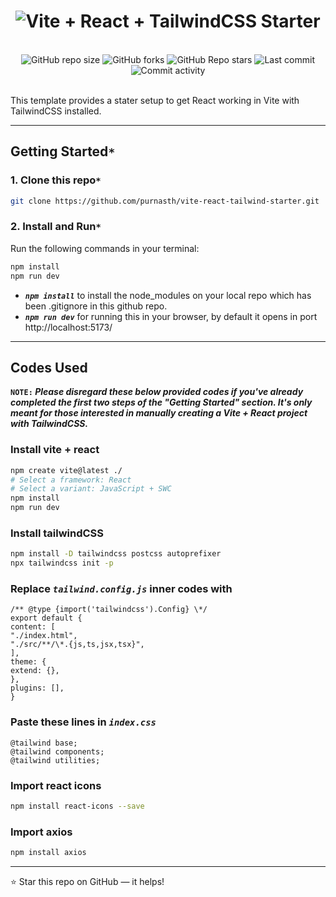 <h1 align="center">
  <img
      src="https://readme-typing-svg.demolab.com?font=Roboto+Slab&color=9f4bff&size=30&center=true&vCenter=true&width=450&lines=Vite++React++TailwindCSS+Starter;"
      alt="Vite + React + TailwindCSS Starter"
  />
</h1>
  <br/>

<div align="center">
  <img
    alt="GitHub repo size"
    src="https://img.shields.io/github/repo-size/purnasth/vite-react-tailwind-starter?color=9f4bff&logo=github&style=for-the-badge&logoColor=9f4bff"
  />
  <img
    alt="GitHub forks"
    src="https://img.shields.io/github/forks/purnasth/vite-react-tailwind-starter?color=9f4bff&logo=github&style=for-the-badge&logoColor=9f4bff"
  />
  <img
    alt="GitHub Repo stars"
    src="https://img.shields.io/github/stars/purnasth/vite-react-tailwind-starter?color=9f4bff&logo=github&style=for-the-badge&logoColor=9f4bff"
  />
  <img
    alt="Last commit"
    src="https://img.shields.io/github/last-commit/purnasth/vite-react-tailwind-starter?color=9f4bff&logo=git&logoColor&style=for-the-badge"
  />
  <img
    alt="Commit activity"
    src="https://img.shields.io/github/commit-activity/m/purnasth/vite-react-tailwind-starter?color=9f4bff&logo=git&logoColor&style=for-the-badge"
  />
</div>
<br />

This template provides a stater setup to get React working in Vite with TailwindCSS installed.


---
## Getting Started`*`

### 1. Clone this repo`*`

```sh
git clone https://github.com/purnasth/vite-react-tailwind-starter.git
```

### 2. Install and Run`*`

Run the following commands in your terminal:

```sh
npm install
npm run dev
```

- <b><em>`npm install`</em></b> to install the node_modules on your local repo which has been .gitignore in this github repo.
- <b><em>`npm run dev`</em></b> for running this in your browser, by default it opens in port http://localhost:5173/

------
## Codes Used

<b>`NOTE:`
<em>
Please disregard these below provided codes if you've already completed the first two steps of the "Getting Started" section. It's only meant for those interested in manually creating a Vite + React project with TailwindCSS.
</em>
</b>

### Install vite + react

```sh
npm create vite@latest ./
# Select a framework: React
# Select a variant: JavaScript + SWC
npm install
npm run dev
```

### Install tailwindCSS

```sh
npm install -D tailwindcss postcss autoprefixer
npx tailwindcss init -p
```

### Replace <em>`tailwind.config.js`</em> inner codes with

```
/** @type {import('tailwindcss').Config} \*/
export default {
content: [
"./index.html",
"./src/**/\*.{js,ts,jsx,tsx}",
],
theme: {
extend: {},
},
plugins: [],
}
```

### Paste these lines in <em>`index.css`</em>

```
@tailwind base;
@tailwind components;
@tailwind utilities;
```

### Import react icons

```sh
npm install react-icons --save
```

### Import axios

```sh
npm install axios
```
---
<!--

<details>
<summary><h4>Install vite + react</h4></summary>
<br/>
<p>
npm create vite@latest ./
<br/>
Select a framework: React
<br/>
Select a variant: JavaScript + SWC
<br/>
npm install
<br/>
npm run dev
</p>
<br/>
</details>
<details>
<summary><h4>Install tailwindCSS</h4></summary>
<br/>
<p align="center">
npm install -D tailwindcss postcss autoprefixer
<br/>
npx tailwindcss init -p
</p>
<br/>
<br/>
<h4 align="center">Replace tailwind.config.js inner codes with</h4>
<br/>
<p align="center">
/** @type {import('tailwindcss').Config} \*/ <br/>
export default { <br/>
content: [ <br/>
"./index.html", <br/>
"./src/**/\*.{js,ts,jsx,tsx}", <br/>
], <br/>
theme: { <br/>
extend: {}, <br/>
}, <br/>
plugins: [], <br/>
} <br/>
</p>

<br/>
<h4 align="center">Paste these lines in index.css</h4>
<br/>
<br/>
<p align="center">
@tailwind base;<br/>
@tailwind components;<br/>
@tailwind utilities;<br/>
</p>

</details>

<details>
<summary><h4>Import react icons</h4></summary>
<br/>
<p align="center">
npm install react-icons --save</p>

<br/>
</details>

<details>
<summary><h4>Import axios</h4></summary>
<br/>
<p align="center">
npm install axios
</p>

<br/>
</details> -->



⭐ Star this repo on GitHub — it helps!
